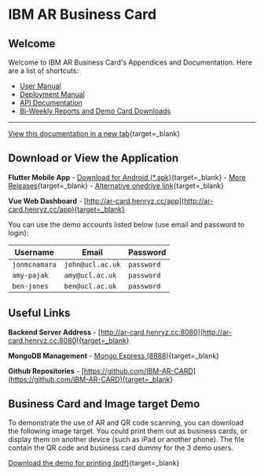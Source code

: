 # IBM AR Business Card

## Welcome

Welcome to IBM AR Business Card's Appendices and Documentation. Here are a list of shortcuts:

- [User Manual](Flutter-Manual/)
- [Deployment Manual](Deploy-Flutter/)
- [API Documentation](Welcome-API/)
- [Bi-Weekly Reports and Demo Card Downloads](Reports-And-Downloads/)

---
[View this documentation in a new tab](https://ibm-ar-card.github.io/API-Documentation/){target=_blank}

## Download or View the Application

**Flutter Mobile App** -  [Download for Android (*.apk)](https://github.com/IBM-AR-CARD/Flutter-AR-Mobile-App/releases/download/v1.0/app.apk){target=_blank} - [More Releases](https://github.com/IBM-AR-CARD/Flutter-AR-Mobile-App/releases){target=_blank} - [Alternative onedrive link](https://bit.ly/AR-Card){target=_blank}


**Vue Web Dashboard** - [http://ar-card.henryz.cc/app](http://ar-card.henryz.cc/app){target=_blank}

You can use the demo accounts listed below (use email and password to login): 

| Username      | Email            | Password   |
| ------------- | ---------------- | ---------- |
| `jonmcnamara` | `john@ucl.ac.uk` | `password` |
| `amy-pajak`   | `amy@ucl.ac.uk`  | `password` |
| `ben-jones`   | `ben@ucl.ac.uk`  | `password` |


## Useful Links

**Backend Server Address** -  [http://ar-card.henryz.cc:8080](http://ar-card.henryz.cc:8080){target=_blank}

**MongoDB Management** - [Mongo Express (8888)](http://ar-card.henryz.cc:8888/){target=_blank}

**Github Repositories** - [https://github.com/IBM-AR-CARD](https://github.com/IBM-AR-CARD){target=_blank}



## Business Card and Image target Demo

To demonstrate the use of AR and QR code scanning, you can download the following image target. You could print them out as business cards, or display them on another device (such as iPad or another phone). The file contain the QR code and business card dummy for the 3 demo users.

[Download the demo for printing (pdf)](downloads/image_target.pdf){target=_blank}